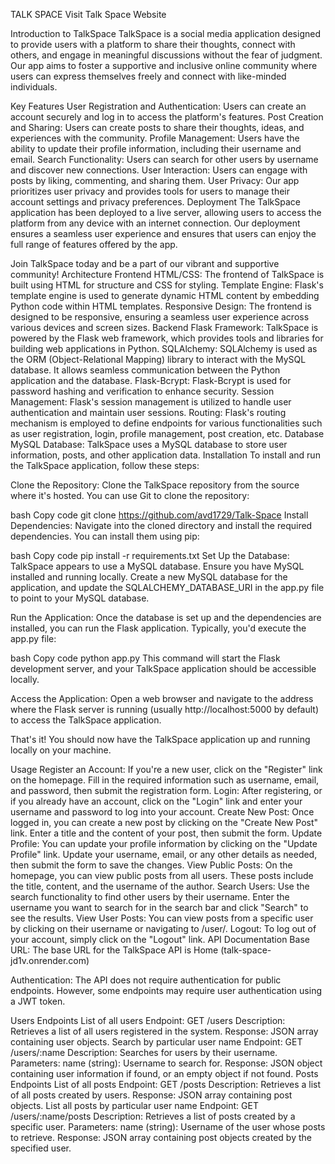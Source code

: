 TALK SPACE
Visit Talk Space Website

Introduction to TalkSpace
TalkSpace is a social media application designed to provide users with a platform to share their thoughts, connect with others, and engage in meaningful discussions without the fear of judgment. Our app aims to foster a supportive and inclusive online community where users can express themselves freely and connect with like-minded individuals.

Key Features
User Registration and Authentication: Users can create an account securely and log in to access the platform's features.
Post Creation and Sharing: Users can create posts to share their thoughts, ideas, and experiences with the community.
Profile Management: Users have the ability to update their profile information, including their username and email.
Search Functionality: Users can search for other users by username and discover new connections.
User Interaction: Users can engage with posts by liking, commenting, and sharing them.
User Privacy: Our app prioritizes user privacy and provides tools for users to manage their account settings and privacy preferences.
Deployment
The TalkSpace application has been deployed to a live server, allowing users to access the platform from any device with an internet connection. Our deployment ensures a seamless user experience and ensures that users can enjoy the full range of features offered by the app.

Join TalkSpace today and be a part of our vibrant and supportive community!
Architecture
Frontend
HTML/CSS: The frontend of TalkSpace is built using HTML for structure and CSS for styling.
Template Engine: Flask's template engine is used to generate dynamic HTML content by embedding Python code within HTML templates.
Responsive Design: The frontend is designed to be responsive, ensuring a seamless user experience across various devices and screen sizes.
Backend
Flask Framework: TalkSpace is powered by the Flask web framework, which provides tools and libraries for building web applications in Python.
SQLAlchemy: SQLAlchemy is used as the ORM (Object-Relational Mapping) library to interact with the MySQL database. It allows seamless communication between the Python application and the database.
Flask-Bcrypt: Flask-Bcrypt is used for password hashing and verification to enhance security.
Session Management: Flask's session management is utilized to handle user authentication and maintain user sessions.
Routing: Flask's routing mechanism is employed to define endpoints for various functionalities such as user registration, login, profile management, post creation, etc.
Database
MySQL Database: TalkSpace uses a MySQL database to store user information, posts, and other application data.
Installation
To install and run the TalkSpace application, follow these steps:

Clone the Repository: Clone the TalkSpace repository from the source where it's hosted. You can use Git to clone the repository:

bash
Copy code
git clone https://github.com/avd1729/Talk-Space
Install Dependencies: Navigate into the cloned directory and install the required dependencies. You can install them using pip:

bash
Copy code
pip install -r requirements.txt
Set Up the Database: TalkSpace appears to use a MySQL database. Ensure you have MySQL installed and running locally. Create a new MySQL database for the application, and update the SQLALCHEMY_DATABASE_URI in the app.py file to point to your MySQL database.

Run the Application: Once the database is set up and the dependencies are installed, you can run the Flask application. Typically, you'd execute the app.py file:

bash
Copy code
python app.py
This command will start the Flask development server, and your TalkSpace application should be accessible locally.

Access the Application: Open a web browser and navigate to the address where the Flask server is running (usually http://localhost:5000 by default) to access the TalkSpace application.

That's it! You should now have the TalkSpace application up and running locally on your machine.

Usage
Register an Account: If you're a new user, click on the "Register" link on the homepage. Fill in the required information such as username, email, and password, then submit the registration form.
Login: After registering, or if you already have an account, click on the "Login" link and enter your username and password to log into your account.
Create New Post: Once logged in, you can create a new post by clicking on the "Create New Post" link. Enter a title and the content of your post, then submit the form.
Update Profile: You can update your profile information by clicking on the "Update Profile" link. Update your username, email, or any other details as needed, then submit the form to save the changes.
View Public Posts: On the homepage, you can view public posts from all users. These posts include the title, content, and the username of the author.
Search Users: Use the search functionality to find other users by their username. Enter the username you want to search for in the search bar and click "Search" to see the results.
View User Posts: You can view posts from a specific user by clicking on their username or navigating to /user/<username>.
Logout: To log out of your account, simply click on the "Logout" link.
API Documentation
Base URL: The base URL for the TalkSpace API is Home (talk-space-jd1v.onrender.com)

Authentication: The API does not require authentication for public endpoints. However, some endpoints may require user authentication using a JWT token.

Users Endpoints
List of all users
Endpoint: GET /users
Description: Retrieves a list of all users registered in the system.
Response: JSON array containing user objects.
Search by particular user name
Endpoint: GET /users/:name
Description: Searches for users by their username.
Parameters:
name (string): Username to search for.
Response: JSON object containing user information if found, or an empty object if not found.
Posts Endpoints
List of all posts
Endpoint: GET /posts
Description: Retrieves a list of all posts created by users.
Response: JSON array containing post objects.
List all posts by particular user name
Endpoint: GET /users/:name/posts
Description: Retrieves a list of posts created by a specific user.
Parameters:
name (string): Username of the user whose posts to retrieve.
Response: JSON array containing post objects created by the specified user.
